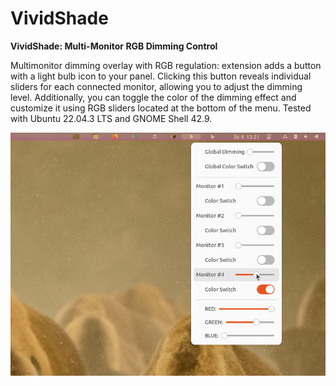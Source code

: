 # VividShade
**VividShade: Multi-Monitor RGB Dimming Control**

Multimonitor dimming overlay with RGB regulation: extension adds a button with a light bulb icon to your panel. Clicking this button reveals individual sliders for each connected monitor, allowing you to adjust the dimming level. Additionally, you can toggle the color of the dimming effect and customize it using RGB sliders located at the bottom of the menu. Tested with Ubuntu 22.04.3 LTS and GNOME Shell 42.9.

![](resources/Screenshot.png)
